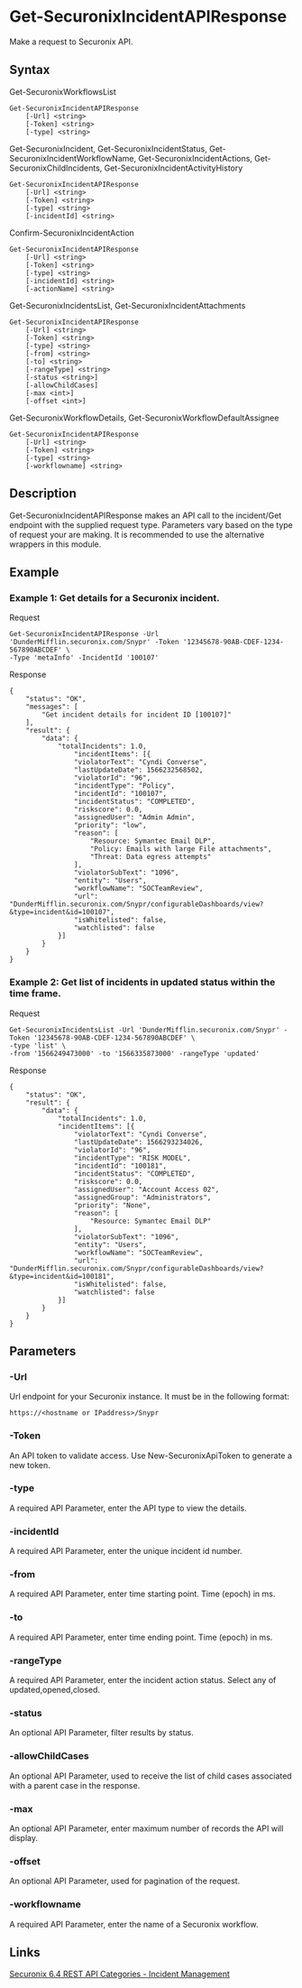 # Get-SecuronixIncidentAPIResponse
Make a request to Securonix API.

## Syntax

Get-SecuronixWorkflowsList
```
Get-SecuronixIncidentAPIResponse
    [-Url] <string>
    [-Token] <string>
    [-type] <string>
```

Get-SecuronixIncident, Get-SecuronixIncidentStatus, Get-SecuronixIncidentWorkflowName, Get-SecuronixIncidentActions, Get-SecuronixChildIncidents, Get-SecuronixIncidentActivityHistory
```
Get-SecuronixIncidentAPIResponse
    [-Url] <string>
    [-Token] <string>
    [-type] <string>
    [-incidentId] <string>
```

Confirm-SecuronixIncidentAction
```
Get-SecuronixIncidentAPIResponse
    [-Url] <string>
    [-Token] <string>
    [-type] <string>
    [-incidentId] <string>
    [-actionName] <string>
```

Get-SecuronixIncidentsList, Get-SecuronixIncidentAttachments
```
Get-SecuronixIncidentAPIResponse
    [-Url] <string>
    [-Token] <string>
    [-type] <string>
    [-from] <string>
    [-to] <string>
    [-rangeType] <string>
    [-status <string>]
    [-allowChildCases]
    [-max <int>]
    [-offset <int>]
```

Get-SecuronixWorkflowDetails, Get-SecuronixWorkflowDefaultAssignee
```
Get-SecuronixIncidentAPIResponse
    [-Url] <string>
    [-Token] <string>
    [-type] <string>
    [-workflowname] <string>
```

## Description
Get-SecuronixIncidentAPIResponse makes an API call to the incident/Get endpoint with the supplied request type. Parameters vary based on the type of request your are making. It is recommended to use the alternative wrappers in this module. 

## Example

### Example 1: Get details for a Securonix incident.
Request
```
Get-SecuronixIncidentAPIResponse -Url 'DunderMifflin.securonix.com/Snypr' -Token '12345678-90AB-CDEF-1234-567890ABCDEF' \
-Type 'metaInfo' -IncidentId '100107'
```

Response
```
{
    "status": "OK",
    "messages": [
        "Get incident details for incident ID [100107]"
    ],
    "result": {
        "data": {
            "totalIncidents": 1.0,
                "incidentItems": [{
                "violatorText": "Cyndi Converse",
                "lastUpdateDate": 1566232568502,
                "violatorId": "96",
                "incidentType": "Policy",
                "incidentId": "100107",
                "incidentStatus": "COMPLETED",
                "riskscore": 0.0,
                "assignedUser": "Admin Admin",
                "priority": "low",
                "reason": [
                    "Resource: Symantec Email DLP",
                    "Policy: Emails with large File attachments",
                    "Threat: Data egress attempts"
                ],
                "violatorSubText": "1096",
                "entity": "Users",
                "workflowName": "SOCTeamReview",
                "url": "DunderMifflin.securonix.com/Snypr/configurableDashboards/view?&type=incident&id=100107",
                "isWhitelisted": false,
                "watchlisted": false
            }]
        }
    }
}
```

### Example 2: Get list of incidents in updated status within the time frame.
Request
```
Get-SecuronixIncidentsList -Url 'DunderMifflin.securonix.com/Snypr' -Token '12345678-90AB-CDEF-1234-567890ABCDEF' \
-type 'list' \
-from '1566249473000' -to '1566335873000' -rangeType 'updated'
```

Response
```
{
    "status": "OK",
    "result": {
        "data": {
            "totalIncidents": 1.0,
            "incidentItems": [{
                "violatorText": "Cyndi Converse",
                "lastUpdateDate": 1566293234026,
                "violatorId": "96",
                "incidentType": "RISK MODEL",
                "incidentId": "100181",
                "incidentStatus": "COMPLETED",
                "riskscore": 0.0,
                "assignedUser": "Account Access 02",
                "assignedGroup": "Administrators",
                "priority": "None",
                "reason": [
                    "Resource: Symantec Email DLP"
                ],
                "violatorSubText": "1096",
                "entity": "Users",
                "workflowName": "SOCTeamReview",
                "url": "DunderMifflin.securonix.com/Snypr/configurableDashboards/view?&type=incident&id=100181",
                "isWhitelisted": false,
                "watchlisted": false
            }]
        }
    }
}
```

## Parameters

### -Url
Url endpoint for your Securonix instance.
It must be in the following format:
```
https://<hostname or IPaddress>/Snypr
```
### -Token
An API token to validate access. Use New-SecuronixApiToken to generate a new token.

### -type
A required API Parameter, enter the API type to view the details.

### -incidentId
A required API Parameter, enter the unique incident id number.

### -from
A required API Parameter, enter time starting point. Time (epoch) in ms.

### -to
A required API Parameter, enter time ending point. Time (epoch) in ms.

### -rangeType
A required API Parameter, enter the incident action status. Select any of updated,opened,closed.

### -status
An optional API Parameter, filter results by status.

### -allowChildCases
An optional API Parameter, used to receive the list of child cases associated with a parent case in the response.

### -max
An optional API Parameter, enter maximum number of records the API will display.

### -offset
An optional API Parameter, used for pagination of the request.

### -workflowname
A required API Parameter, enter the name of a Securonix workflow.

## Links
[Securonix 6.4 REST API Categories - Incident Management](https://documentation.securonix.com/onlinedoc/Content/6.4%20Cloud/Content/SNYPR%206.4/6.4%20Guides/Web%20Services/6.4_REST%20API%20Categories.htm#IncidentManagement)